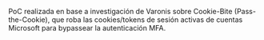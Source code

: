                 

PoC realizada en base a investigación de Varonis sobre Cookie-Bite (Pass-the-Cookie), que roba las cookies/tokens de sesión activas de cuentas Microsoft para bypassear la autenticación MFA.









